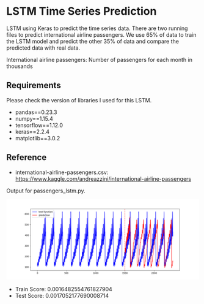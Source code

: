 # LSTM Time Series Prediction
LSTM using Keras to predict the time series data. There are two running files to predict international airline passengers. We use 65% of data to train the LSTM model and predict the other 35% of data and compare the predicted data with real data.

International airline passengers: Number of passengers for each month in thousands

## Requirements
Please check the version of libraries I used for this LSTM.

- pandas==0.23.3
- numpy==1.15.4
- tensorflow==1.12.0
- keras==2.2.4
- matplotlib==3.0.2

## Reference
- international-airline-passengers.csv: https://www.kaggle.com/andreazzini/international-airline-passengers



Output for passengers_lstm.py.

![](images/passengers_lstm_result.png)

- Train Score: 0.0016482554761827904
- Test Score: 0.0017052177690008714
